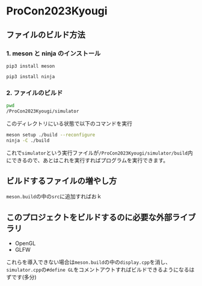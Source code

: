 # ProCon2023Kyougi

## ファイルのビルド方法

### 1. meson と ninja のインストール

`pip3 install meson`

`pip3 install ninja`

### 2. ファイルのビルド

```bash
pwd
/ProCon2023Kyougi/simulator
```

このディレクトリにいる状態で以下のコマンドを実行

```bash
meson setup ./build --reconfigure
ninja -C ./build
```

これで`simulator`という実行ファイルが`/ProCon2023Kyougi/simulator/build`内にできるので、あとはこれを実行すればプログラムを実行できます。

## ビルドするファイルの増やし方

`meson.build`の中の`src`に追加すればおｋ

## このプロジェクトをビルドするのに必要な外部ライブラリ

- OpenGL
- GLFW

これらを導入できない場合は`meson.build`の中の`display.cpp`を消し、`simulator.cpp`の`#define GL`をコメントアウトすればビルドできるようになるはずです(多分)
